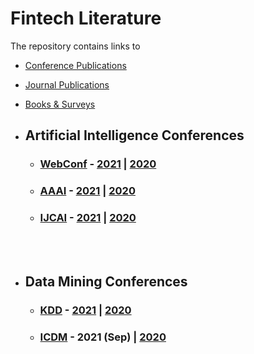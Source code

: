 # Fintech Literature
The repository contains links to
- [Conference Publications](https://github.com/ai-gamer/fintech-literature/blob/main/conference/README.md)
- [Journal Publications](https://github.com/ai-gamer/fintech-literature/blob/main/journal/README.md)
- [Books & Surveys](https://github.com/ai-gamer/fintech-literature/blob/main/book&survey/README.md)

- ## Artificial Intelligence Conferences
   * ### [WebConf](https://www2022.thewebconf.org/) - [2021](https://github.com/ai-gamer/fintech-literature/blob/main/conference/folder/www21/README.md) | [2020](https://github.com/ai-gamer/fintech-literature/blob/main/conference/folder/www20/README.md) 
   * ### [AAAI](https://aaai.org/Conferences/AAAI-22/) - [2021](https://github.com/ai-gamer/fintech-literature/blob/main/conference/folder/aaai21/README.md) | [2020](https://github.com/ai-gamer/fintech-literature/blob/main/conference/folder/aaai20/README.md)
   * ### [IJCAI](https://ijcai-21.org/) - [2021](https://github.com/ai-gamer/fintech-literature/blob/main/conference/folder/ijcai21/README.md) |  [2020](https://github.com/ai-gamer/fintech-literature/blob/main/conference/folder/ijcai20/README.md)

<br> </br>

- ## Data Mining Conferences
   * ### [KDD](https://www.kdd.org/kdd2021/) - [2021](https://github.com/ai-gamer/fintech-literature/blob/main/conference/folder/kdd21/README.md) | [2020](https://github.com/ai-gamer/fintech-literature/blob/main/conference/folder/kdd20/README.md) 
   * ### [ICDM](https://icdm2021.auckland.ac.nz/) - 2021 (Sep) | [2020](https://github.com/ai-gamer/fintech-literature/blob/main/conference/folder/public/icdm20/README.md)

<br> </br>
